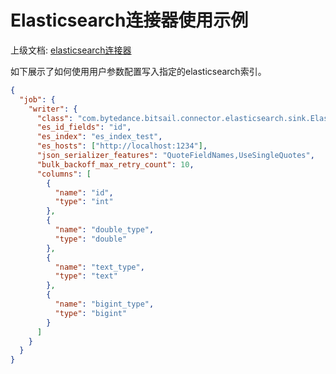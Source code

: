 # Elasticsearch连接器使用示例

上级文档: [elasticsearch连接器](./elasticsearch.md) 

如下展示了如何使用用户参数配置写入指定的elasticsearch索引。

```json
{
  "job": {
    "writer": {
      "class": "com.bytedance.bitsail.connector.elasticsearch.sink.ElasticsearchSink",
      "es_id_fields": "id",
      "es_index": "es_index_test",
      "es_hosts": ["http://localhost:1234"],
      "json_serializer_features": "QuoteFieldNames,UseSingleQuotes",
      "bulk_backoff_max_retry_count": 10,
      "columns": [
        {
          "name": "id",
          "type": "int"
        },
        {
          "name": "double_type",
          "type": "double"
        },
        {
          "name": "text_type",
          "type": "text"
        },
        {
          "name": "bigint_type",
          "type": "bigint"
        }
      ]
    }
  }
}
```
